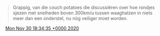 > Grappig, van die couch potatoes die  discussiëren over hoe rondjes sjezen met snelheden boven 300km/u tussen waaghalzen in niets meer dan een onderstel, nu nòg veiliger moet worden\.

<img src="../../media/tweet.ico" width="12" /> [Mon Nov 30 18:34:35 +0000 2020](https://twitter.com/DromerDenker/status/1333479553646424069)